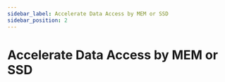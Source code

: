 ```yaml
---
sidebar_label: Accelerate Data Access by MEM or SSD
sidebar_position: 2
---
```


# Accelerate Data Access by MEM or SSD
